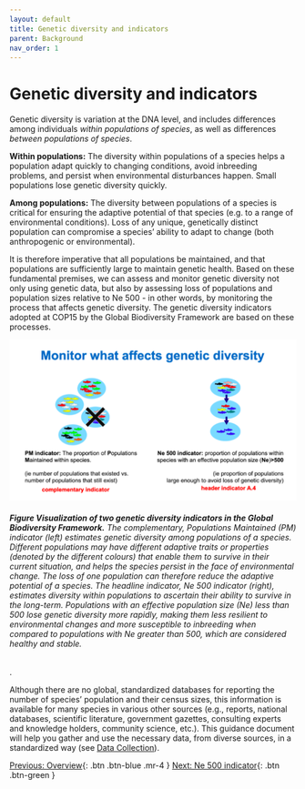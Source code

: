 ```yaml
---
layout: default
title: Genetic diversity and indicators
parent: Background
nav_order: 1
---
```


# Genetic diversity and indicators

Genetic diversity is variation at the DNA level, and includes differences among individuals *within populations of species*, as well as differences *between populations of species*. 

**Within populations:** The diversity within populations of a species helps a population adapt quickly to changing conditions, avoid inbreeding problems, and persist when environmental disturbances happen. Small populations lose genetic diversity quickly.

**Among populations:** The diversity between populations of a species is critical for ensuring the adaptive potential of that species (e.g. to a range of environmental conditions). Loss of any unique, genetically distinct population can compromise a species’ ability to adapt to change (both anthropogenic or environmental).

It is therefore imperative that all populations be maintained, and that populations are sufficiently large to maintain genetic health. Based on these fundamental premises, we can assess and monitor genetic diversity not only using genetic data, but also by assessing loss of populations and population sizes relative to Ne 500 - in other words, by monitoring the process that affects genetic diversity. The genetic diversity indicators adopted at COP15 by the Global Biodiversity Framework are based on these processes.


![](PMNe500_diagram.png) 
###### **Figure Visualization of two genetic diversity indicators in the Global Biodiversity Framework.** The complementary, Populations Maintained (PM) indicator (left) estimates genetic diversity among populations of a species. Different populations may have different adaptive traits or properties (denoted by the different colours) that enable them to survive in their current situation, and helps the species persist in the face of environmental change. The loss of one population can therefore reduce the adaptive potential of a species. The headline indicator, Ne 500 indicator (right), estimates diversity within populations to ascertain their ability to survive in the long-term. Populations with an effective population size (Ne) less than 500 lose genetic diversity more rapidly, making them less resilient to environmental changes and more susceptible to inbreeding when compared to populations with Ne greater than 500, which are considered healthy and stable.

.

Although there are no global, standardized databases for reporting the number of species’ population and their census sizes, this information is available for many species in various other sources (e.g., reports, national databases, scientific literature, government gazettes, consulting experts and knowledge holders, community science, etc.).  This guidance document will help you gather and use the necessary data, from diverse sources, in a standardized way (see [Data Collection](https://aliciamstt.github.io/guidelines-genetic-diversity-indicators/docs/5_Data_collection/Data_collection.html#data-collection)).

[Previous: Overview](https://aliciamstt.github.io/guidelines-genetic-diversity-indicators/#guideline-materials-and-documentation-for-the-genetic-diversity-indicators){: .btn .btn-blue .mr-4 }
[Next: Ne 500 indicator](https://aliciamstt.github.io/guidelines-genetic-diversity-indicators/docs/2_Theoretical_background/Ne-500.html#ne-500-indicator){: .btn .btn-green }
